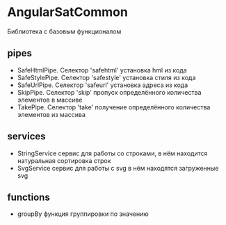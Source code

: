 # AngularSatCommon 
Библиотека с базовым функционалом
## pipes
- SafeHtmlPipe. Селектор 'safehtml' установка hml из кода
- SafeStylePipe. Селектор 'safestyle' установка стиля из кода
- SafeUrlPipe. Селектор 'safeurl' установка адреса из кода
- SkipPipe. Селектор 'skip' пропуск определённого количества элементов в массиве
- TakePipe. Селектор 'take' получение определённого количества элементов из массива
## services
- StringService сервис для работы со строками, в нём находится натуральная сортировка строк
- SvgService сервис для работы с svg в нём находятся загруженные svg
## functions
- groupBy функция группировки по значению




